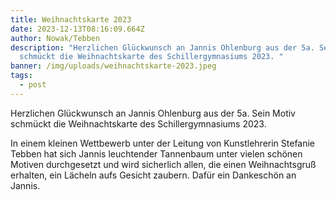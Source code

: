 ```yaml
---
title: Weihnachtskarte 2023
date: 2023-12-13T08:16:09.664Z
author: Nowak/Tebben
description: "Herzlichen Glückwunsch an Jannis Ohlenburg aus der 5a. Sein Motiv
  schmückt die Weihnachtskarte des Schillergymnasiums 2023. "
banner: /img/uploads/weihnachtskarte-2023.jpeg
tags:
  - post
---
```

Herzlichen Glückwunsch an Jannis Ohlenburg aus der 5a. Sein Motiv schmückt die Weihnachtskarte des Schillergymnasiums 2023. 

In einem kleinen Wettbewerb unter der Leitung von Kunstlehrerin Stefanie Tebben hat sich Jannis leuchtender Tannenbaum unter vielen schönen Motiven durchgesetzt und wird sicherlich allen, die einen Weihnachtsgruß erhalten, ein Lächeln aufs Gesicht zaubern. Dafür ein Dankeschön an Jannis.